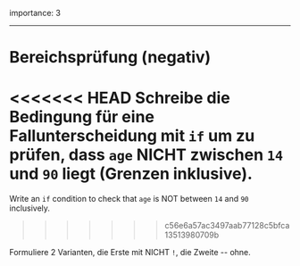importance: 3

---

# Bereichsprüfung (negativ)

<<<<<<< HEAD
Schreibe die Bedingung für eine Fallunterscheidung mit `if` um zu prüfen, dass `age` NICHT zwischen `14` und `90` liegt (Grenzen inklusive).
=======
Write an `if` condition to check that `age` is NOT between `14` and `90` inclusively.
>>>>>>> c56e6a57ac3497aab77128c5bfca13513980709b

Formuliere 2 Varianten, die Erste mit NICHT `!`, die Zweite -- ohne.

